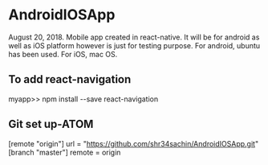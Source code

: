 # AndroidIOSApp
August 20, 2018.
Mobile app created in react-native. It will be  for android as well as iOS platform however is just for testing purpose.
For android, ubuntu has been used.
For iOS, mac OS.

## To add react-navigation
myapp>> npm install --save react-navigation


## Git set up-ATOM
[remote "origin"]
url = "https://github.com/shr34sachin/AndroidIOSApp.git"
[branch "master"]
remote = origin

